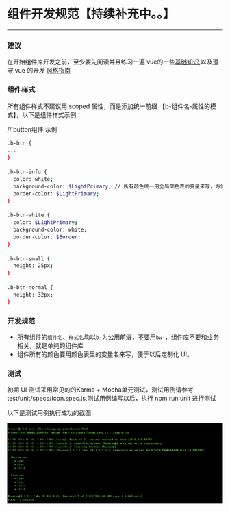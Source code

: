 # 组件开发规范【持续补充中。。】

----

### 建议

在开始组件库开发之前，至少要先阅读并且练习一遍 vue的一些[基础知识](https://cn.vuejs.org/v2/guide/),以及遵守 vue 的开发
[风格指南](https://cn.vuejs.org/v2/style-guide/)

### 组件样式
所有组件样式不建议用 scoped 属性，而是添加统一前缀 【b-组件名-属性的模式】，以下是组件样式示例：

// button组件  示例
```bash
.b-btn {
...
}

.b-btn-info {
  color: white;
  background-color: $LightPrimary; // 所有颜色统一用全局颜色表的变量来写，方便统一管理
  border-color: $LightPrimary;
}

.b-btn-white {
  color: $LightPrimary;
  background-color: white;
  border-color: $Border;
}

.b-btn-small {
  height: 25px;
}

.b-btn-normal {
  height: 32px;
}
```

### 开发规范
- 所有组件的`组件名`、`样式名`均以`b-`为公用前缀，不要用`bw-`，组件库不要和业务相关，就是单纯的组件库
- 组件所有的颜色要用颜色表里的变量名来写，便于以后定制化 UI。


### 测试
初期 UI 测试采用常见的的Karma + Mocha单元测试，测试用例请参考test/unit/specs/Icon.spec.js,测试用例编写以后，执行 npm run unit 进行测试

以下是测试用例执行成功的截图

![avatar](../assets/image/test.jpg)

